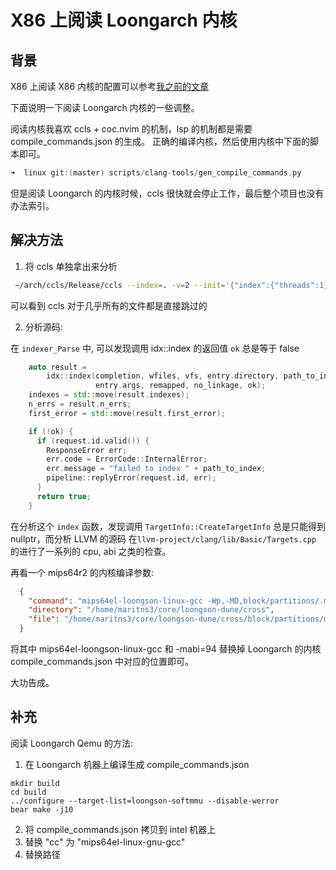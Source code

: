 # X86 上阅读 Loongarch 内核

## 背景
X86 上阅读 X86 内核的配置可以参考[我之前的文章](https://github.com/Martins3/My-Linux-config)

下面说明一下阅读 Loongarch 内核的一些调整。

阅读内核我喜欢 ccls + coc.nvim 的机制，lsp 的机制都是需要 compile_commands.json 的生成。
正确的编译内核，然后使用内核中下面的脚本即可。
```c
➜  linux git:(master) scripts/clang-tools/gen_compile_commands.py
```
但是阅读 Loongarch 的内核时候，ccls 很快就会停止工作，最后整个项目也没有办法索引。

## 解决方法 
1. 将 ccls 单独拿出来分析
```sh
 ~/arch/ccls/Release/ccls --index=. -v=2 --init='{"index":{"threads":1}}'
```
可以看到 ccls 对于几乎所有的文件都是直接跳过的

2. 分析源码:

在 `indexer_Parse` 中, 可以发现调用 idx::index 的返回值 `ok` 总是等于 false
```cpp
    auto result =
        idx::index(completion, wfiles, vfs, entry.directory, path_to_index,
                   entry.args, remapped, no_linkage, ok);
    indexes = std::move(result.indexes);
    n_errs = result.n_errs;
    first_error = std::move(result.first_error);

    if (!ok) {
      if (request.id.valid()) {
        ResponseError err;
        err.code = ErrorCode::InternalError;
        err.message = "failed to index " + path_to_index;
        pipeline::replyError(request.id, err);
      }
      return true;
    }
```

在分析这个 `index` 函数，发现调用 `TargetInfo::CreateTargetInfo` 总是只能得到 nullptr，而分析 LLVM 的源码
在`llvm-project/clang/lib/Basic/Targets.cpp` 的进行了一系列的 cpu, abi 之类的检查。

再看一个 mips64r2 的内核编译参数:
```json
  {
    "command": "mips64el-loongson-linux-gcc -Wp,-MD,block/partitions/.msdos.o.d  -nostdinc -isystem /home/maritns3/Downloads/cross-gcc-4.9.3-n64-loongson-rc6.1/usr/bin/../lib/gcc/mips64el-loongson-linux/4.9.3/include -I./arch/mips/include -I./arch/mips/include/generated  -I./include -I./arch/mips/include/uapi -I./arch/mips/include/generated/uapi -I./include/uapi -I./include/generated/uapi -include ./include/linux/kconfig.h -include ./include/linux/compiler_types.h -D__KERNEL__ -DVMLINUX_LOAD_ADDRESS=0xffffffff80200000 -DDATAOFFSET=0 -Wall -Wundef -Wstrict-prototypes -Wno-trigraphs -fno-strict-aliasing -fno-common -fshort-wchar -Werror-implicit-function-declaration -Wno-format-security -std=gnu89 -fno-PIE -mno-check-zero-division -mabi=64 -G 0 -mno-abicalls -fno-pic -pipe -msoft-float -DGAS_HAS_SET_HARDFLOAT -Wa,-msoft-float -ffreestanding -fno-stack-check -DTOOLCHAIN_SUPPORTS_VIRT -Wa,--trap -Wa,-mno-fix-loongson3-llsc -march=mips64r2 -U_MIPS_ISA -D_MIPS_ISA=_MIPS_ISA_MIPS64 -I./arch/mips/include/asm/mach-loongson64 -mno-branch-likely -I./arch/mips/include/asm/mach-generic -msym32 -DKBUILD_64BIT_SYM32 -fno-asynchronous-unwind-tables -fno-delete-null-pointer-checks -O2 --param=allow-store-data-races=0 -Wframe-larger-than=1024 -fstack-protector-strong -Wno-unused-but-set-variable -fomit-frame-pointer -fno-var-tracking-assignments -g -Wdeclaration-after-statement -Wno-pointer-sign -fno-strict-overflow -fno-merge-all-constants -fmerge-constants -fno-stack-check -fconserve-stack -Werror=implicit-int -Werror=strict-prototypes -Werror=date-time    -DKBUILD_BASENAME='\"msdos\"' -DKBUILD_MODNAME='\"msdos\"' -c -o block/partitions/.tmp_msdos.o block/partitions/msdos.c",
    "directory": "/home/maritns3/core/loongson-dune/cross",
    "file": "/home/maritns3/core/loongson-dune/cross/block/partitions/msdos.c"
  }
```
将其中 mips64el-loongson-linux-gcc 和 -mabi=94 替换掉 Loongarch 的内核 compile_commands.json 中对应的位置即可。

大功告成。

## 补充
阅读 Loongarch Qemu 的方法:
1. 在 Loongarch 机器上编译生成 compile_commands.json
```
mkdir build
cd build
../configure --target-list=loongson-softmmu --disable-werror
bear make -j10
```
2. 将 compile_commands.json 拷贝到 intel 机器上
3. 替换 "cc" 为 "mips64el-linux-gnu-gcc"
4. 替换路径
